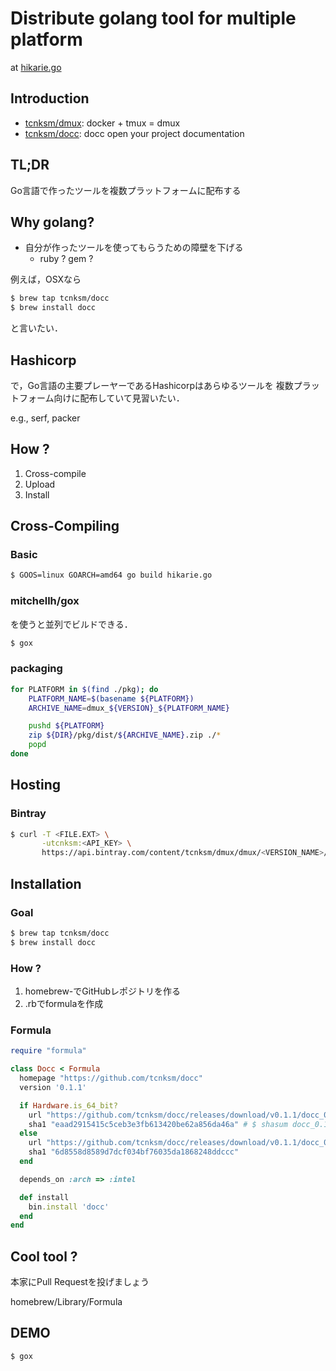 Distribute golang tool for multiple platform
====

at [hikarie.go](http://connpass.com/event/6579/)

## Introduction

- [tcnksm/dmux](): docker + tmux = dmux
- [tcnksm/docc](): docc open your project documentation

## TL;DR

Go言語で作ったツールを複数プラットフォームに配布する

## Why golang?

- 自分が作ったツールを使ってもらうための障壁を下げる
    - ruby ? gem ?

例えば，OSXなら

```bash
$ brew tap tcnksm/docc
$ brew install docc
```

と言いたい．

## Hashicorp

で，Go言語の主要プレーヤーであるHashicorpはあらゆるツールを
複数プラットフォーム向けに配布していて見習いたい．

e.g., serf, packer


## How ?

1. Cross-compile
1. Upload
1. Install

## Cross-Compiling

### Basic

```bash
$ GOOS=linux GOARCH=amd64 go build hikarie.go
```

### mitchellh/gox

を使うと並列でビルドできる．

```bash
$ gox
```

### packaging

```bash
for PLATFORM in $(find ./pkg); do
    PLATFORM_NAME=$(basename ${PLATFORM})
    ARCHIVE_NAME=dmux_${VERSION}_${PLATFORM_NAME}

    pushd ${PLATFORM}
    zip ${DIR}/pkg/dist/${ARCHIVE_NAME}.zip ./*
    popd
done
```

## Hosting

### Bintray

```bash
$ curl -T <FILE.EXT> \
       -utcnksm:<API_KEY> \
       https://api.bintray.com/content/tcnksm/dmux/dmux/<VERSION_NAME>/<FILE_TARGET_PATH>
```

## Installation

### Goal

```bash
$ brew tap tcnksm/docc
$ brew install docc
```

### How ?

1. homebrew-<packege>でGitHubレポジトリを作る
2. <package>.rbでformulaを作成

### Formula


```ruby
require "formula"

class Docc < Formula
  homepage "https://github.com/tcnksm/docc"
  version '0.1.1'

  if Hardware.is_64_bit?
    url "https://github.com/tcnksm/docc/releases/download/v0.1.1/docc_0.1.1_darwin_amd64.zip"
    sha1 "eaad2915415c5ceb3e3fb613420be62a856da46a" # $ shasum docc_0.1.0_darwin_amd64.zip
  else
    url "https://github.com/tcnksm/docc/releases/download/v0.1.1/docc_0.1.1_darwin_386.zip"
    sha1 "6d8558d8589d7dcf034bf76035da1868248ddccc"
  end

  depends_on :arch => :intel

  def install
    bin.install 'docc'
  end
end
```

## Cool tool ?

本家にPull Requestを投げましょう

homebrew/Library/Formula

## DEMO

```bash
$ gox
```
